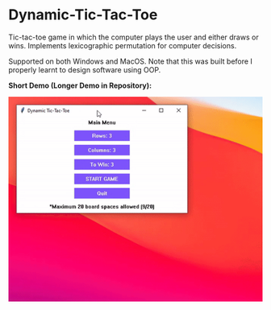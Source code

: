 # Dynamic-Tic-Tac-Toe
Tic-tac-toe game in which the computer plays the user and either draws or wins. Implements lexicographic permutation for computer decisions.

Supported on both Windows and MacOS. Note that this was built before I properly learnt to design software using OOP.

**Short Demo (Longer Demo in Repository):**

![](Short-Demo.gif) 

